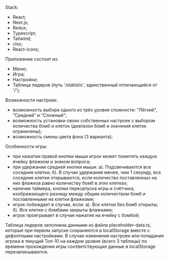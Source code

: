 Stack:
- React;
- Next.js;
- Redux;
- Typescript;
- Tailwind;
- clsx;
- React-icons;
  
Приложение состоит из:
- Меню;
- Игра;
- Настройки;
- Таблица лидеров (путь '/statistic', единственный отличающийся от '/');
  
Возможности настроек:
- возможность выбора одного из трёх уровня сложности: "Лёгкий", "Средний" и "Сложный";
- возможность установки своих собственных настроек с выбором количества бомб и клеток (диапазон бомб и значения клеток ограничены);
- возможность смены цвета фона (3 варианта);
  
Особенности игры:
- при нажатии правой кнопки мыши игрок может пометить каждую ячейку флажком и знаком вопроса;
- при удержании средней кнопки мыши:
а). Подсвечиваются все соседние клетки;
б). В случае удержания менее, чем 1 секунду, все соседние клетки открываются, если количество поставленных на них флажков равно количеству бомб в этих клетках;
- наличие таймера, кнопки перезапуска игры и счётчика, изображающего разницу между общим количеством бомб и поставленными на клетки флажками;
- игрок побеждает в случае, если:
а). Все клетки без бомб открыты;
б). Все клетки с бомбами закрыты флажками;
- игрок проигрывает в случае нажатия на ячейку с бомбой;
  
Таблица лидеров заполнена данными из файла placeholder-data.ts, которые при первом запуске сохраняются в localStorage вместе с дефолтными настройками. В случае изменения настроек или попадания игрока в текущий Топ-10 на каждом уровне (всего 3 таблицы) по времени прохождения игры соответствующие данные в localStorage перезаписываются.
  
